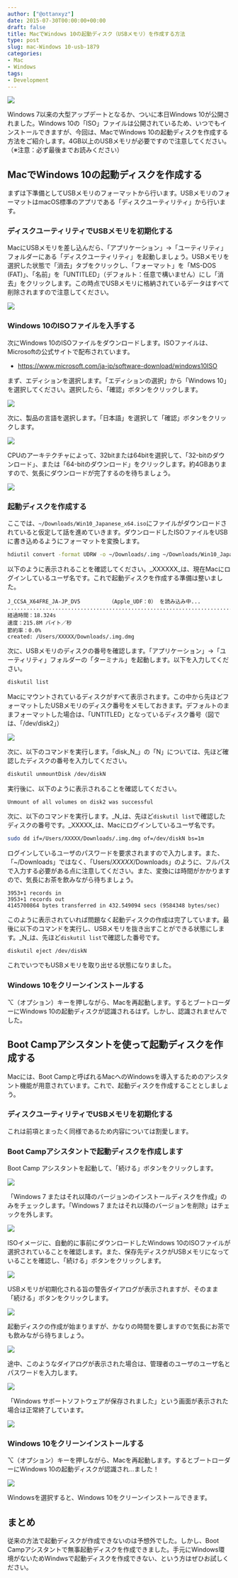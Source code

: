 ```yaml
---
author: ["@ottanxyz"]
date: 2015-07-30T00:00:00+00:00
draft: false
title: MacでWindows 10の起動ディスク（USBメモリ）を作成する方法
type: post
slug: mac-Windows 10-usb-1879
categories:
- Mac
- Windows
tags:
- Development
---
```


![](150730-55b9fb2281432.jpg)

Windows 7以来の大型アップデートとなるか、ついに本日Windows 10が公開されました。Windows 10の「ISO」ファイルは公開されているため、いつでもインストールできますが、今回は、MacでWindows 10の起動ディスクを作成する方法をご紹介します。4GB以上のUSBメモリが必要ですので注意してください。（※注意：必ず最後までお読みください）

## MacでWindows 10の起動ディスクを作成する

まずは下準備としてUSBメモリのフォーマットから行います。USBメモリのフォーマットはmacOS標準のアプリである「ディスクユーティリティ」から行います。

### ディスクユーティリティでUSBメモリを初期化する

MacにUSBメモリを差し込んだら、「アプリケーション」→「ユーティリティ」フォルダーにある「ディスクユーティリティ」を起動しましょう。USBメモリを選択した状態で「消去」タブをクリックし、「フォーマット」を「MS-DOS (FAT)」、「名前」を「UNTITLED」（デフォルト：任意で構いません）にし「消去」をクリックします。この時点でUSBメモリに格納されているデータはすべて削除されますので注意してください。

![](150730-55b9fb2384ecc.png)

### Windows 10のISOファイルを入手する

次にWindows 10のISOファイルをダウンロードします。ISOファイルは、Microsoftの公式サイトで配布されています。

-   <https://www.microsoft.com/ja-jp/software-download/windows10ISO>

まず、エディションを選択します。「エディションの選択」から「Windows 10」を選択してください。選択したら、「確認」ボタンをクリックします。

![](150730-55b9fb255e5be.png)

次に、製品の言語を選択します。「日本語」を選択して「確認」ボタンをクリックします。

![](150730-55b9fb26ca460.png)

CPUのアーキテクチャによって、32bitまたは64bitを選択して、「32-bitのダウンロード」、または「64-bitのダウンロード」をクリックします。約4GBありますので、気長にダウンロードが完了するのを待ちましょう。

![](150730-55b9fb2800dc8.png)

### 起動ディスクを作成する

ここでは、`~/Downloads/Win10_Japanese_x64.iso`にファイルがダウンロードされていると仮定して話を進めていきます。ダウンロードしたISOファイルをUSBに書き込めるようにフォーマットを変換します。

```bash
hdiutil convert -format UDRW -o ~/Downloads/.img ~/Downloads/Win10_Japanese_x64.iso
```

以下のように表示されることを確認してください。_XXXXXX_は、現在Macにログインしているユーザ名です。これで起動ディスクを作成する準備は整いました。

    J_CCSA_X64FRE_JA-JP_DV5         （Apple_UDF：0） を読み込み中...
    ...............................................................................
    経過時間：18.324s
    速度：215.8M バイト／秒
    節約率：0.0%
    created: /Users/XXXXX/Downloads/.img.dmg

次に、USBメモリのディスクの番号を確認します。「アプリケーション」→「ユーティリティ」フォルダーの「ターミナル」を起動します。以下を入力してください。

```bash
diskutil list
```

Macにマウントされているディスクがすべて表示されます。この中から先ほどフォーマットしたUSBメモリのディスク番号をメモしておきます。デフォルトのままフォーマットした場合は、「UNTITLED」となっているディスク番号（図では、「/dev/disk2」）

![](150730-55b9fb29787e2.png)

次に、以下のコマンドを実行します。「disk_N_」の「N」については、先ほど確認したディスクの番号を入力してください。

```bash
diskutil unmountDisk /dev/diskN
```

実行後に、以下のように表示されることを確認してください。

    Unmount of all volumes on disk2 was successful

次に、以下のコマンドを実行します。_N_は、先ほど`diskutil list`で確認したディスクの番号です。_XXXXX_は、Macにログインしているユーザ名です。

```bash
sudo dd if=/Users/XXXXX/Downloads/.img.dmg of=/dev/diskN bs=1m
```

ログインしているユーザのパスワードを要求されますので入力します。また、「~/Downloads」ではなく、「Users/_XXXXX_/Downloads」のように、フルパスで入力する必要がある点に注意してください。また、変換には時間がかかりますので、気長にお茶を飲みながら待ちましょう。

    3953+1 records in
    3953+1 records out
    4145700864 bytes transferred in 432.549094 secs (9584348 bytes/sec)

このように表示されていれば問題なく起動ディスクの作成は完了しています。最後に以下のコマンドを実行し、USBメモリを抜き出すことができる状態にします。_N_は、先ほど`diskutil list`で確認した番号です。

```bash
diskutil eject /dev/diskN
```

これでいつでもUSBメモリを取り出せる状態になりました。

### Windows 10をクリーンインストールする

⌥（オプション）キーを押しながら、Macを再起動します。するとブートローダーにWindows 10の起動ディスクが認識されるはず。しかし、認識されませんでした。

## Boot Campアシスタントを使って起動ディスクを作成する

Macには、Boot Campと呼ばれるMacへのWindowsを導入するためのアシスタント機能が用意されています。これで、起動ディスクを作成することとしましょう。

### ディスクユーティリティでUSBメモリを初期化する

これは前項とまったく同様であるため内容については割愛します。

### Boot Campアシスタントで起動ディスクを作成します

Boot Camp アシスタントを起動して、「続ける」ボタンをクリックします。

![](150730-55b9fe5b1017e.png)

「Windows 7 またはそれ以降のバージョンのインストールディスクを作成」のみをチェックします。「Windows 7 またはそれ以降のバージョンを削除」はチェックを外します。

![](150730-55b9fe5e38e05.png)

ISOイメージに、自動的に事前にダウンロードしたWindows 10のISOファイルが選択されていることを確認します。また、保存先ディスクがUSBメモリになっていることを確認し、「続ける」ボタンをクリックします。

![](150730-55b9fe615a93f.png)

USBメモリが初期化される旨の警告ダイアログが表示されますが、そのまま「続ける」ボタンをクリックします。

![](150730-55b9fe64157de.png)

起動ディスクの作成が始まりますが、かなりの時間を要しますので気長にお茶でも飲みながら待ちましょう。

![](150730-55b9fe668f538.png)

途中、このようなダイアログが表示された場合は、管理者のユーザのユーザ名とパスワードを入力します。

![](150730-55b9fe685345f.png)

「Windows サポートソフトウェアが保存されました」という画面が表示された場合は正常終了しています。

![](150730-55b9fe69b27e1.png)

### Windows 10をクリーンインストールする

⌥（オプション）キーを押しながら、Macを再起動します。するとブートローダーにWindows 10の起動ディスクが認識され…ました！

![](150730-55b9fe747ffd9.png)

Windowsを選択すると、Windows 10をクリーンインストールできます。

## まとめ

従来の方法で起動ディスクが作成できないのは予想外でした。しかし、Boot Campアシスタントで無事起動ディスクを作成できました。手元にWindows環境がないためWindwsで起動ディスクを作成できない、という方はぜひお試しください。
